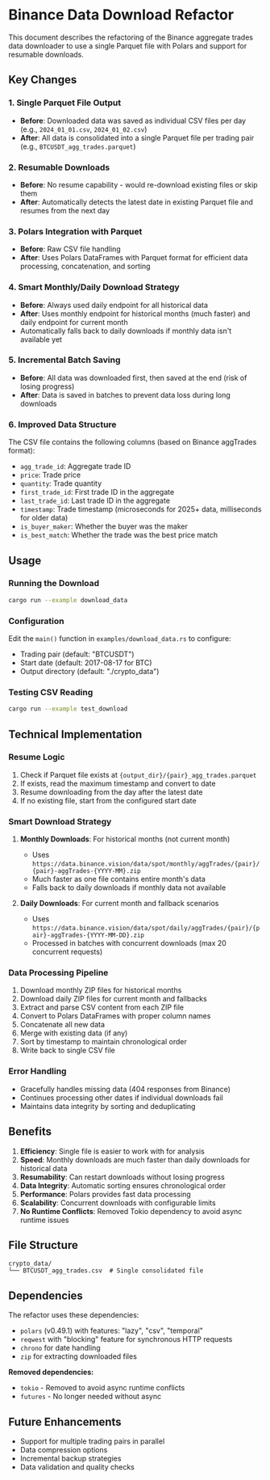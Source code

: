 # Binance Data Download Refactor

This document describes the refactoring of the Binance aggregate trades data downloader to use a single Parquet file with Polars and support for resumable downloads.

## Key Changes

### 1. Single Parquet File Output
- **Before**: Downloaded data was saved as individual CSV files per day (e.g., `2024_01_01.csv`, `2024_01_02.csv`)
- **After**: All data is consolidated into a single Parquet file per trading pair (e.g., `BTCUSDT_agg_trades.parquet`)

### 2. Resumable Downloads
- **Before**: No resume capability - would re-download existing files or skip them
- **After**: Automatically detects the latest date in existing Parquet file and resumes from the next day

### 3. Polars Integration with Parquet
- **Before**: Raw CSV file handling
- **After**: Uses Polars DataFrames with Parquet format for efficient data processing, concatenation, and sorting

### 4. Smart Monthly/Daily Download Strategy
- **Before**: Always used daily endpoint for all historical data
- **After**: Uses monthly endpoint for historical months (much faster) and daily endpoint for current month
- Automatically falls back to daily downloads if monthly data isn't available yet

### 5. Incremental Batch Saving
- **Before**: All data was downloaded first, then saved at the end (risk of losing progress)
- **After**: Data is saved in batches to prevent data loss during long downloads

### 6. Improved Data Structure
The CSV file contains the following columns (based on Binance aggTrades format):
- `agg_trade_id`: Aggregate trade ID
- `price`: Trade price
- `quantity`: Trade quantity  
- `first_trade_id`: First trade ID in the aggregate
- `last_trade_id`: Last trade ID in the aggregate
- `timestamp`: Trade timestamp (microseconds for 2025+ data, milliseconds for older data)
- `is_buyer_maker`: Whether the buyer was the maker
- `is_best_match`: Whether the trade was the best price match

## Usage

### Running the Download
```bash
cargo run --example download_data
```

### Configuration
Edit the `main()` function in `examples/download_data.rs` to configure:
- Trading pair (default: "BTCUSDT")
- Start date (default: 2017-08-17 for BTC)
- Output directory (default: "./crypto_data")

### Testing CSV Reading
```bash
cargo run --example test_download
```

## Technical Implementation

### Resume Logic
1. Check if Parquet file exists at `{output_dir}/{pair}_agg_trades.parquet`
2. If exists, read the maximum timestamp and convert to date
3. Resume downloading from the day after the latest date
4. If no existing file, start from the configured start date

### Smart Download Strategy
1. **Monthly Downloads**: For historical months (not current month)
   - Uses `https://data.binance.vision/data/spot/monthly/aggTrades/{pair}/{pair}-aggTrades-{YYYY-MM}.zip`
   - Much faster as one file contains entire month's data
   - Falls back to daily downloads if monthly data not available

2. **Daily Downloads**: For current month and fallback scenarios
   - Uses `https://data.binance.vision/data/spot/daily/aggTrades/{pair}/{pair}-aggTrades-{YYYY-MM-DD}.zip`
   - Processed in batches with concurrent downloads (max 20 concurrent requests)

### Data Processing Pipeline
1. Download monthly ZIP files for historical months
2. Download daily ZIP files for current month and fallbacks
3. Extract and parse CSV content from each ZIP file
4. Convert to Polars DataFrames with proper column names
5. Concatenate all new data
6. Merge with existing data (if any)
7. Sort by timestamp to maintain chronological order
8. Write back to single CSV file

### Error Handling
- Gracefully handles missing data (404 responses from Binance)
- Continues processing other dates if individual downloads fail
- Maintains data integrity by sorting and deduplicating

## Benefits

1. **Efficiency**: Single file is easier to work with for analysis
2. **Speed**: Monthly downloads are much faster than daily downloads for historical data
3. **Resumability**: Can restart downloads without losing progress
4. **Data Integrity**: Automatic sorting ensures chronological order
5. **Performance**: Polars provides fast data processing
6. **Scalability**: Concurrent downloads with configurable limits
7. **No Runtime Conflicts**: Removed Tokio dependency to avoid async runtime issues

## File Structure
```
crypto_data/
└── BTCUSDT_agg_trades.csv  # Single consolidated file
```

## Dependencies
The refactor uses these dependencies:
- `polars` (v0.49.1) with features: "lazy", "csv", "temporal"
- `reqwest` with "blocking" feature for synchronous HTTP requests
- `chrono` for date handling
- `zip` for extracting downloaded files

**Removed dependencies:**
- `tokio` - Removed to avoid async runtime conflicts
- `futures` - No longer needed without async

## Future Enhancements
- Support for multiple trading pairs in parallel
- Data compression options
- Incremental backup strategies
- Data validation and quality checks
